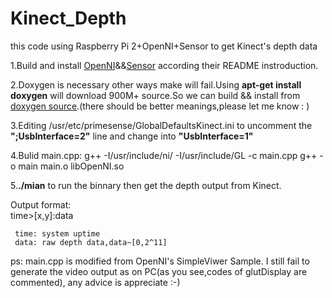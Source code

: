 # Kinect_Depth

this code using Raspberry Pi 2+OpenNI+Sensor to get Kinect's depth data

1.Build and install [OpenNI](https://github.com/OpenNI/OpenNI)&&[Sensor](https://github.com/ruedigerH2/SensorKinect) according their README instroduction.   

2.Doxygen is necessary other ways make will fail.Using **apt-get install doxygen** will download 900M+ source.So we can build && install from [doxygen source](https://github.com/doxygen/doxygen).(there should be better meanings,please let me know : )    

3.Editing /usr/etc/primesense/GlobalDefaultsKinect.ini to uncomment the **";UsbInterface=2"** line and change into **"UsbInterface=1"**   

4.Bulid main.cpp:
  g++ -I/usr/include/ni/ -I/usr/include/GL -c main.cpp
  g++ -o main main.o libOpenNI.so   
  
5.**./mian** to run the binnary then get the depth output from Kinect. 
     
Output format:     
     time>[x,y]:data
     
     time: system uptime
     data: raw depth data,data~[0,2^11]  


ps: main.cpp is modified from OpenNI's SimpleViwer Sample.
    I still fail to generate the video output as on PC(as you see,codes of glutDisplay are commented), any advice is appreciate :-)
